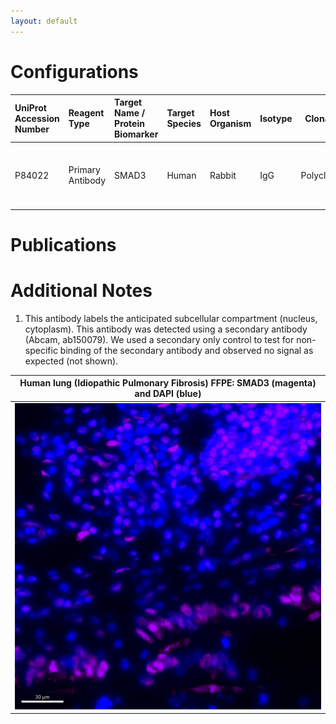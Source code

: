 ```yaml
---
layout: default
---
```


# Configurations

| UniProt Accession Number   | Reagent Type     | Target Name / Protein Biomarker   | Target Species   | Host Organism   | Isotype   |   Clonality | Vendor                    |   Catalog Number | Conjugate    | RRID       | Availability   | Method                 | Tissue Preservation   | Target Tissue   | Tissue State                  | Detergent         | Antigen Retrieval Conditions                                                               | Dye Inactivation Conditions   | Recommend   | Agree                                                        | Disagree   | Contributor                                                  | Notes       |
|:---------------------------|:-----------------|:----------------------------------|:-----------------|:----------------|:----------|------------:|:--------------------------|-----------------:|:-------------|:-----------|:---------------|:-----------------------|:----------------------|:----------------|:------------------------------|:------------------|:-------------------------------------------------------------------------------------------|:------------------------------|:------------|:-------------------------------------------------------------|:-----------|:-------------------------------------------------------------|:------------|
| P84022                     | Primary Antibody | SMAD3                             | Human            | Rabbit          | IgG       | Polyclonal  | Abcam                     |          ab28379 | Unconjugated | AB_2192903 | Stock          | IBEX2D Manual          | FFPE                  | Lung            | Idiopathic Pulmonary Fibrosis | 0.3% Triton-X-100 | 10 mM citrate buffer (pH 6.0) for 30 minutes at 95C                                        | NA                            | Yes         | [0000-0002-8728-1735](https://orcid.org/0000-0002-8728-1735) | NA         | [0000-0002-8728-1735](https://orcid.org/0000-0002-8728-1735) | [1](#notes) |


# Publications



# Additional Notes

<a name="notes"></a>
1. This antibody labels the anticipated subcellular compartment (nucleus, cytoplasm). This antibody was detected using a secondary antibody (Abcam, ab150079). We used a secondary only control to test for non-specific binding of the secondary antibody and observed no signal as expected (not shown).

| Human lung (Idiopathic Pulmonary Fibrosis) FFPE: SMAD3 (magenta) and DAPI (blue) |
|:-------:|
| ![](SMAD3_AF647_Human_Lung.jpg) |
